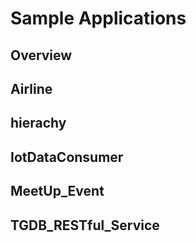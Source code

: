 # Sample Applications

## Overview

## Airline

## hierachy

## IotDataConsumer

## MeetUp_Event

## TGDB_RESTful_Service


